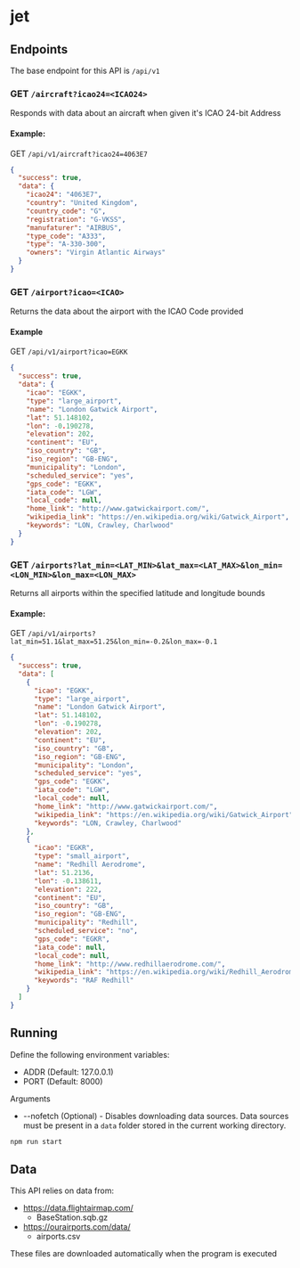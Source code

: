 # jet

## Endpoints

The base endpoint for this API is `/api/v1`

### GET `/aircraft?icao24=<ICAO24>`

Responds with data about an aircraft when given it's ICAO 24-bit Address

#### Example:
GET `/api/v1/aircraft?icao24=4063E7`
```json
{
  "success": true,
  "data": {
    "icao24": "4063E7",
    "country": "United Kingdom",
    "country_code": "G",
    "registration": "G-VKSS",
    "manufaturer": "AIRBUS",
    "type_code": "A333",
    "type": "A-330-300",
    "owners": "Virgin Atlantic Airways"
  }
}
```

### GET `/airport?icao=<ICAO>`

Returns the data about the airport with the ICAO Code provided

#### Example
GET `/api/v1/airport?icao=EGKK`

```json
{
  "success": true,
  "data": {
    "icao": "EGKK",
    "type": "large_airport",
    "name": "London Gatwick Airport",
    "lat": 51.148102,
    "lon": -0.190278,
    "elevation": 202,
    "continent": "EU",
    "iso_country": "GB",
    "iso_region": "GB-ENG",
    "municipality": "London",
    "scheduled_service": "yes",
    "gps_code": "EGKK",
    "iata_code": "LGW",
    "local_code": null,
    "home_link": "http://www.gatwickairport.com/",
    "wikipedia_link": "https://en.wikipedia.org/wiki/Gatwick_Airport",
    "keywords": "LON, Crawley, Charlwood"
  }
}
```

### GET `/airports?lat_min=<LAT_MIN>&lat_max=<LAT_MAX>&lon_min=<LON_MIN>&lon_max=<LON_MAX>`

Returns all airports within the specified latitude and longitude bounds

#### Example:
GET `/api/v1/airports?lat_min=51.1&lat_max=51.25&lon_min=-0.2&lon_max=-0.1`

```json
{
  "success": true,
  "data": [
    {
      "icao": "EGKK",
      "type": "large_airport",
      "name": "London Gatwick Airport",
      "lat": 51.148102,
      "lon": -0.190278,
      "elevation": 202,
      "continent": "EU",
      "iso_country": "GB",
      "iso_region": "GB-ENG",
      "municipality": "London",
      "scheduled_service": "yes",
      "gps_code": "EGKK",
      "iata_code": "LGW",
      "local_code": null,
      "home_link": "http://www.gatwickairport.com/",
      "wikipedia_link": "https://en.wikipedia.org/wiki/Gatwick_Airport",
      "keywords": "LON, Crawley, Charlwood"
    },
    {
      "icao": "EGKR",
      "type": "small_airport",
      "name": "Redhill Aerodrome",
      "lat": 51.2136,
      "lon": -0.138611,
      "elevation": 222,
      "continent": "EU",
      "iso_country": "GB",
      "iso_region": "GB-ENG",
      "municipality": "Redhill",
      "scheduled_service": "no",
      "gps_code": "EGKR",
      "iata_code": null,
      "local_code": null,
      "home_link": "http://www.redhillaerodrome.com/",
      "wikipedia_link": "https://en.wikipedia.org/wiki/Redhill_Aerodrome",
      "keywords": "RAF Redhill"
    }
  ]
}
```

## Running

Define the following environment variables:
- ADDR (Default: 127.0.0.1)
- PORT (Default: 8000)

Arguments
- --nofetch (Optional) - Disables downloading data sources. Data sources must be present in a `data` folder stored in the current working directory.

```sh
npm run start
```

## Data

This API relies on data from:

- https://data.flightairmap.com/
  - BaseStation.sqb.gz
- https://ourairports.com/data/
  - airports.csv

These files are downloaded automatically when the program is executed
